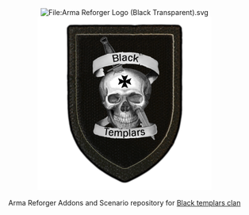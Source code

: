 <div align="center">
    <img alt="File:Arma Reforger Logo (Black Transparent).svg" src="https://upload.wikimedia.org/wikipedia/commons/thumb/d/db/Arma_Reforger_Logo_%28Black_Transparent%29.svg/512px-Arma_Reforger_Logo_%28Black_Transparent%29.svg.png?20220523194553" decoding="async" width="512" height="147" srcset="https://upload.wikimedia.org/wikipedia/commons/thumb/d/db/Arma_Reforger_Logo_%28Black_Transparent%29.svg/768px-Arma_Reforger_Logo_%28Black_Transparent%29.svg.png?20220523194553 1.5x, https://upload.wikimedia.org/wikipedia/commons/thumb/d/db/Arma_Reforger_Logo_%28Black_Transparent%29.svg/1024px-Arma_Reforger_Logo_%28Black_Transparent%29.svg.png?20220523194553 2x" data-file-width="512" data-file-height="147" />
<br />
  <img src="https://github.com/Fyuran/ArmaReforgerBTC/blob/main/btc_conflict/Img/logo.png" width="350" alt="btc logo" />
  <p>Arma Reforger Addons and Scenario repository for <a href="https://www.blacktemplars.it/">Black templars clan</a></p>
</div>
